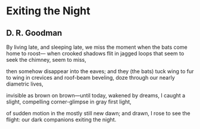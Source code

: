 # Exiting the Night
## D. R. Goodman
By living late, and sleeping late, we miss
the moment when the bats come home to roost—
when crooked shadows flit in jagged loops
that seem to seek the chimney, seem to miss,

then somehow disappear into the eaves;
and they (the bats) tuck wing to fur to wing
in crevices and roof-beam beveling,
doze through our nearly diametric lives,

invisible as brown on brown—until
today, wakened by dreams, I caught a slight,
compelling corner-glimpse in gray first light,

of sudden motion in the mostly still
new dawn; and drawn, I rose to see the flight:
our dark companions exiting the night.
